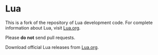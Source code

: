 # Lua

This is a fork of the repository of Lua development code. For complete information about Lua, visit [Lua.org](https://www.lua.org/).

Please **do not** send pull requests.

Download official Lua releases from [Lua.org](https://www.lua.org/download.html).
